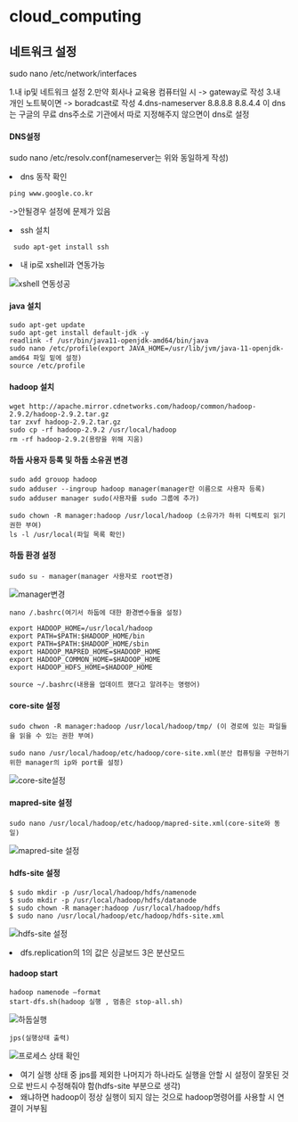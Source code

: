 # cloud_computing

<h2>네트워크 설정</h2>

sudo nano /etc/network/interfaces

  1.내 ip및 네트워크 설정
  2.만약 회사나 교육용 컴퓨터일 시 -> gateway로 작성
  3.내 개인 노트북이면 -> boradcast로 작성
  4.dns-nameserver 8.8.8.8 8.8.4.4 
  이 dns는 구글의 무료 dns주소로 기관에서 따로 지정해주지 않으면이 dns로 설정
    
 
  
<h4>DNS설정</h4>

sudo nano /etc/resolv.conf(nameserver는 위와 동일하게 작성)
   

 

   <li> dns 동작 확인</li>

    ping www.google.co.kr

   ->안될경우 설정에 문제가 있음

   <li> ssh 설치</li>

     sudo apt-get install ssh


   <li>내 ip로 xshell과 연동가능</li>

![xshell 연동성공](https://github.com/HANYONUJUN/cloud_computing/assets/104452243/972e7324-1711-4a29-b6d0-3e750ab4303b)



   <h4>java 설치</h4>

    sudo apt-get update
    sudo apt-get install default-jdk -y
    readlink -f /usr/bin/java11-openjdk-amd64/bin/java
    sudo nano /etc/profile(export JAVA_HOME=/usr/lib/jvm/java-11-openjdk-amd64 파일 밑에 설정)
    source /etc/profile


   <h4>hadoop 설치</h4>

    wget http://apache.mirror.cdnetworks.com/hadoop/common/hadoop-2.9.2/hadoop-2.9.2.tar.gz
    tar zxvf hadoop-2.9.2.tar.gz
    sudo cp -rf hadoop-2.9.2 /usr/local/hadoop
    rm -rf hadoop-2.9.2(용량을 위해 지움)


   <h4>하둡 사용자 등록 및 하둡 소유권 변경</h4>


    sudo add grouop hadoop
    sudo adduser --ingroup hadoop manager(manager란 이름으로 사용자 등록)
    sudo adduser manager sudo(사용자를 sudo 그룹에 추가)

    sudo chown -R manager:hadoop /usr/local/hadoop (소유가가 하위 디렉토리 읽기 권한 부여)
    ls -l /usr/local(파일 목록 확인)


   <h4>하둡 환경 설정</h4>
   
    sudo su - manager(manager 사용자로 root변경)
![manager변경](https://github.com/HANYONUJUN/cloud_computing/assets/104452243/7965704e-c41e-4536-bde4-f63bf220270d)

    nano /.bashrc(여기서 하둡에 대한 환경변수들을 설정)
            
    export HADOOP_HOME=/usr/local/hadoop
    export PATH=$PATH:$HADOOP_HOME/bin
    export PATH=$PATH:$HADOOP_HOME/sbin
    export HADOOP_MAPRED_HOME=$HADOOP_HOME
    export HADOOP_COMMON_HOME=$HADOOP_HOME
    export HADOOP_HDFS_HOME=$HADOOP_HOME
            
    source ~/.bashrc(내용을 업데이트 했다고 알려주는 명령어)


  <h4>core-site 설정</h4>

    sudo chwon -R manager:hadoop /usr/local/hadoop/tmp/ (이 경로에 있는 파일들을 읽을 수 있는 권한 부여)

    sudo nano /usr/local/hadoop/etc/hadoop/core-site.xml(분산 컴퓨팅을 구현하기 위한 manager의 ip와 port를 설정)

![core-site설정](https://github.com/HANYONUJUN/cloud_computing/assets/104452243/718ad199-343f-4857-82a4-bdf6d1b5240e)


  <h4>mapred-site 설정</h4>

    sudo nano /usr/local/hadoop/etc/hadoop/mapred-site.xml(core-site와 동일)

![mapred-site 설정](https://github.com/HANYONUJUN/cloud_computing/assets/104452243/c57651c4-e1af-479c-8074-e036eaa4e377)

   <h4>hdfs-site 설정</h4>

    $ sudo mkdir -p /usr/local/hadoop/hdfs/namenode
    $ sudo mkdir -p /usr/local/hadoop/hdfs/datanode
    $ sudo chown -R manager:hadoop /usr/local/hadoop/hdfs
    $ sudo nano /usr/local/hadoop/etc/hadoop/hdfs-site.xml

![hdfs-site 설정](https://github.com/HANYONUJUN/cloud_computing/assets/104452243/a5229142-bea5-480e-8daf-bae13c8ef27d)
<li>dfs.replication의 1의 값은 싱글보드 3은 분산모드 </li>


  <h4>hadoop start</h4>

    hadoop namenode –format
    start-dfs.sh(hadoop 실행 , 멈춤은 stop-all.sh)
![하둡실행](https://github.com/HANYONUJUN/cloud_computing/assets/104452243/2d2e35ea-68a2-4913-af36-ab1034ae0038)

    jps(실행상태 출력)
![프로세스 상태 확인](https://github.com/HANYONUJUN/cloud_computing/assets/104452243/efd6667a-4506-4212-a6a2-2781a4de592f)
<li>여기 실행 상태 중 jps를 제외한 나머지가 하나라도 실행을 안할 시 설정이 잘못된 것으로 반드시 수정해줘야 함(hdfs-site 부분으로 생각)</li>
<li>왜냐하면 hadoop이 정상 실행이 되지 않는 것으로 hadoop명령어를 사용할 시 연결이 거부됨</li>
         
          

    
            
